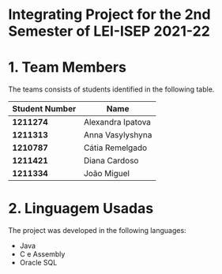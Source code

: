 # Integrating Project for the 2nd Semester of LEI-ISEP 2021-22

# 1. Team Members

The teams consists of students identified in the following table.

| Student Number        | Name                         |
|---------------------- | ---------------------------- |
| **1211274**           | Alexandra Ipatova            |
| **1211313**           | Anna Vasylyshyna             |
| **1210787**           | Cátia Remelgado              |
| **1211421**           | Diana Cardoso                |
| **1211334**           | João Miguel                  |

# 2. Linguagem Usadas

The project was developed in the following languages:

- Java
- C e Assembly
- Oracle SQL


